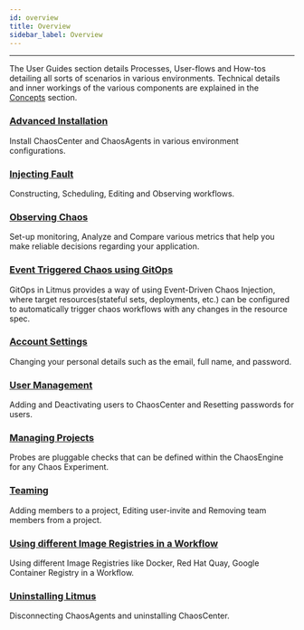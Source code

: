 ```yaml
---
id: overview
title: Overview
sidebar_label: Overview
---
```


---

The User Guides section details Processes, User-flows and How-tos detailing all sorts of scenarios in various environments. Technical details and inner workings of the various components are explained in the [Concepts](../concepts/overview) section.

### [Advanced Installation](chaoscenter-cluster-scope-installation)

Install ChaosCenter and ChaosAgents in various environment configurations.

### [Injecting Fault](schedule-workflow)

Constructing, Scheduling, Editing and Observing workflows.

### [Observing Chaos](observability-set-up)

Set-up monitoring, Analyze and Compare various metrics that help you make reliable decisions regarding your application.

### [Event Triggered Chaos using GitOps](gitops-configuration)

GitOps in Litmus provides a way of using Event-Driven Chaos Injection, where target resources(stateful sets, deployments, etc.) can be configured to automatically trigger chaos workflows with any changes in the resource spec.

### [Account Settings](account-settings)

Changing your personal details such as the email, full name, and password.

### [User Management](create-user)

Adding and Deactivating users to ChaosCenter and Resetting passwords for users.

### [Managing Projects](change-project-name)

Probes are pluggable checks that can be defined within the ChaosEngine for any Chaos Experiment.

### [Teaming](invite-team-member)

Adding members to a project, Editing user-invite and Removing team members from a project.

### [Using different Image Registries in a Workflow](image-registry)

Using different Image Registries like Docker, Red Hat Quay, Google Container Registry in a Workflow.

### [Uninstalling Litmus](uninstall-litmus)

Disconnecting ChaosAgents and uninstalling ChaosCenter.

